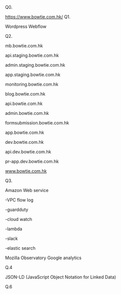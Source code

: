 Q0.

https://www.bowtie.com.hk/
Q1.

Wordpress
Webflow

Q2.

mb.bowtie.com.hk

api.staging.bowtie.com.hk

admin.staging.bowtie.com.hk

app.staging.bowtie.com.hk

monitoring.bowtie.com.hk

blog.bowtie.com.hk

api.bowtie.com.hk

admin.bowtie.com.hk

formsubmission.bowtie.com.hk

app.bowtie.com.hk

dev.bowtie.com.hk

api.dev.bowtie.com.hk

pr-app.dev.bowtie.com.hk

www.bowtie.com.hk

Q3.
 
Amazon Web service

-VPC flow log

-guardduty

-cloud watch

-lambda

-slack

-elastic search

Mozilla Observatory
Google analytics

Q.4

JSON-LD (JavaScript Object Notation for Linked Data)

Q.6




